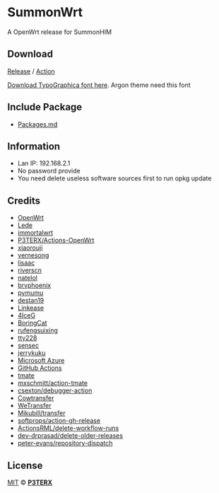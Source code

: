 # SummonWrt
A OpenWrt release for SummonHIM

## Download
[Release](https://github.com/SummonHIM/SummonWRT/releases) / [Action](https://github.com/SummonHIM/SummonWRT/actions)

[Download TypoGraphica font here](https://www.sharkshock.net/assets/typographica_d.zip). Argon theme need this font

## Include Package
- [Packages.md](https://github.com/SummonHIM/SummonWRT/blob/master/Packages.md)

## Information
- Lan IP: 192.168.2.1
- No password provide
- You need delete useless software sources first to run opkg update

## Credits

- [OpenWrt](https://github.com/openwrt/openwrt)
- [Lede](https://github.com/coolsnowwolf/lede)
- [immortalwrt](https://github.com/immortalwrt/immortalwrt)
- [P3TERX/Actions-OpenWrt](https://github.com/P3TERX/Actions-OpenWrt)
- [xiaorouji](https://github.com/xiaorouji)
- [vernesong](https://github.com/vernesong)
- [lisaac](https://github.com/lisaac)
- [riverscn](https://github.com/riverscn)
- [natelol](https://github.com/natelol)
- [brvphoenix](https://github.com/brvphoenix)
- [pymumu](https://github.com/pymumu)
- [destan19](https://github.com/destan19)
- [Linkease](https://github.com/linkease)
- [4IceG](https://github.com/4IceG)
- [BoringCat](https://github.com/BoringCat)
- [rufengsuixing](https://github.com/rufengsuixing)
- [tty228](https://github.com/tty228)
- [sensec](https://github.com/sensec)
- [jerrykuku](https://github.com/jerrykuku)
- [Microsoft Azure](https://azure.microsoft.com)
- [GitHub Actions](https://github.com/features/actions)
- [tmate](https://github.com/tmate-io/tmate)
- [mxschmitt/action-tmate](https://github.com/mxschmitt/action-tmate)
- [csexton/debugger-action](https://github.com/csexton/debugger-action)
- [Cowtransfer](https://cowtransfer.com)
- [WeTransfer](https://wetransfer.com/)
- [Mikubill/transfer](https://github.com/Mikubill/transfer)
- [softprops/action-gh-release](https://github.com/softprops/action-gh-release)
- [ActionsRML/delete-workflow-runs](https://github.com/ActionsRML/delete-workflow-runs)
- [dev-drprasad/delete-older-releases](https://github.com/dev-drprasad/delete-older-releases)
- [peter-evans/repository-dispatch](https://github.com/peter-evans/repository-dispatch)

## License

[MIT](https://github.com/P3TERX/Actions-OpenWrt/blob/main/LICENSE) © [**P3TERX**](https://p3terx.com)
